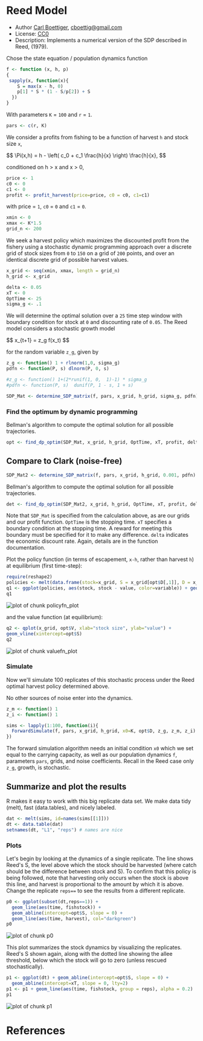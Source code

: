 




# Reed Model

 * Author [Carl Boettiger](http://carlboettiger.info), <cboettig@gmail.com>
 * License: [CC0](http://creativecommons.org/publicdomain/zero/1.0/)
 * Description:  Implements a numerical version of the SDP described in Reed, (1979).





Chose the state equation / population dynamics function


```r
f <- function (x, h, p) 
{
 sapply(x, function(x){
  	S = max(x - h, 0)
  	p[1] * S * (1 - S/p[2]) + S
  })
}
```


With parameters `K` = `100` and `r` = `1`.


```r
pars <- c(r, K)
```


We consider a profits from fishing to be a function of harvest `h` and stock size `x`,  

<div> $$ \Pi(x,h) = h - \left( c_0  + c_1 \frac{h}{x} \right) \frac{h}{x}, $$ </div> 


conditioned on h > x and x > 0,


```r
price <- 1
c0 <- 0
c1 <- 0
profit <- profit_harvest(price=price, c0 = c0, c1=c1) 
```


with price = `1`, `c0` = `0` and `c1` = `0`. 



```r
xmin <- 0
xmax <- K*1.5
grid_n <- 200
```


We seek a harvest policy which maximizes the discounted profit from the fishery using a stochastic dynamic programming approach over a discrete grid of stock sizes from `0` to `150` on a grid of `200` points, and over an identical discrete grid of possible harvest values.  



```r
x_grid <- seq(xmin, xmax, length = grid_n)  
h_grid <- x_grid  
```




```r
delta <- 0.05
xT <- 0
OptTime <- 25
sigma_g <- .1
```


We will determine the optimal solution over a `25` time step window with boundary condition for stock at `0` and discounting rate of `0.05`.  The Reed model considers a stochastic growth model 

<div> $$ x_{t+1} = z_g f(x_t) $$ </div> 

for the random variable `z_g`, given by 


```r
z_g <- function() 1 + rlnorm(1,0, sigma_g)  
pdfn <- function(P, s) dlnorm(P, 0, s)

#z_g <- function() 1+(2*runif(1, 0,  1)-1) * sigma_g
#pdfn <- function(P, s)  dunif(P, 1 - s, 1 + s)
```






```r
SDP_Mat <- determine_SDP_matrix(f, pars, x_grid, h_grid, sigma_g, pdfn)
```


### Find the optimum by dynamic programming

Bellman's algorithm to compute the optimal solution for all possible trajectories.


```r
opt <- find_dp_optim(SDP_Mat, x_grid, h_grid, OptTime, xT, profit, delta, reward=0)
```



## Compare to Clark (noise-free)


```r
SDP_Mat2 <- determine_SDP_matrix(f, pars, x_grid, h_grid, 0.001, pdfn)
```


Bellman's algorithm to compute the optimal solution for all possible trajectories.


```r
det <- find_dp_optim(SDP_Mat2, x_grid, h_grid, OptTime, xT, profit, delta, reward=0)
```




Note that `SDP_Mat` is specified from the calculation above, as are our grids and our profit function. `OptTime` is the stopping time.  `xT` specifies a boundary condition at the stopping time. A reward for meeting this boundary must be specified for it to make any difference.  `delta` indicates the economic discount rate. Again, details are in the function documentation.   


Plot the policy function (in terms of escapement, `x-h`, rather than harvest `h`) at equilibrium (first time-step):


```r
require(reshape2)
policies <- melt(data.frame(stock=x_grid, S = x_grid[opt$D[,1]], D = x_grid[det$D[,1]]), id="stock")
q1 <- ggplot(policies, aes(stock, stock - value, color=variable)) + geom_point() + xlab("stock size") + ylab("escapement") 
q1
```

![plot of chunk policyfn_plot](figure/policyfn_plot.png) 


and the value function (at equilibrium):


```r
q2 <- qplot(x_grid, opt$V, xlab="stock size", ylab="value") + 
geom_vline(xintercept=opt$S)
q2
```

![plot of chunk valuefn_plot](figure/valuefn_plot.png) 






### Simulate 
Now we'll simulate 100 replicates of this stochastic process under the Reed optimal harvest policy determined above.

No other sources of noise enter into the dynamics.  


```r
z_m <- function() 1
z_i <- function() 1
```




```r
sims <- lapply(1:100, function(i){
  ForwardSimulate(f, pars, x_grid, h_grid, x0=K, opt$D, z_g, z_m, z_i)
})
```


The forward simulation algorithm needs an initial condition `x0` which we set equal to the carrying capacity, as well as our population dynamics `f`, parameters `pars`, grids, and noise coefficients.  Recall in the Reed case only `z_g`, growth, is stochastic.  


## Summarize and plot the results                                                   

R makes it easy to work with this big replicate data set.  We make data tidy (melt), fast (data.tables), and nicely labeled.


```r
dat <- melt(sims, id=names(sims[[1]]))  
dt <- data.table(dat)
setnames(dt, "L1", "reps") # names are nice
```


### Plots 

Let's begin by looking at the dynamics of a single replicate. The line shows Reed's S, the level above which the stock should be harvested (where catch should be the difference between stock and S).  To confirm that this policy is being followed, note that harvesting only occurs when the stock is above this line, and harvest is proportional to the amount by which it is above.  Change the replicate `reps==` to see the results from a different replicate.  


```r
p0 <- ggplot(subset(dt,reps==1)) +
  geom_line(aes(time, fishstock)) +
  geom_abline(intercept=opt$S, slope = 0) +
  geom_line(aes(time, harvest), col="darkgreen") 
p0
```

![plot of chunk p0](figure/p0.png) 



This plot summarizes the stock dynamics by visualizing the replicates. Reed's S shown again, along with the dotted line showing the allee threshold, below which the stock will go to zero (unless rescued stochastically). 


```r
p1 <- ggplot(dt) + geom_abline(intercept=opt$S, slope = 0) + 
  geom_abline(intercept=xT, slope = 0, lty=2) 
p1 <- p1 + geom_line(aes(time, fishstock, group = reps), alpha = 0.2)
p1
```

![plot of chunk p1](figure/p1.png) 



# References






